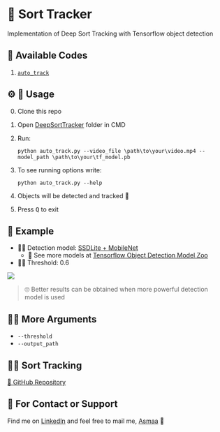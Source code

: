 # 🐾 Sort Tracker
Implementation of Deep Sort Tracking with Tensorflow object detection

## 🎈 Available Codes
1. [`auto_track`](track_me.py)
 
## ⚙ 🔩 Usage
0. Clone this repo
0. Open [DeepSortTracker](../SortTracker) folder in CMD
0. Run:
   
    `python auto_track.py --video_file \path\to\your\video.mp4 --model_path \path\to\your\tf_model.pb` 

1. To see running options write:
   
   `python auto_track.py --help`

2. Objects will be detected and tracked 🤗
3. Press <kbd>Q</kbd> to exit  

## 👀 Example
- 🕵️‍♀️ Detection model: [SSDLite + MobileNet](http://download.tensorflow.org/models/object_detection/ssdlite_mobilenet_v2_coco_2018_05_09.tar.gz)
  - 🧐 See more models at [Tensorflow Object Detection Model Zoo](https://github.com/tensorflow/models/blob/master/research/object_detection/g3doc/detection_model_zoo.md) 
- 👮‍♀️ Threshold: 0.6
  
![](../../res/sort_output.gif)

> 🙄 Better results can be obtained when more powerful detection model is used

## 🤹‍♀️ More Arguments
- `--threshold`
- `--output_path`

## 👩‍🏫 Sort Tracking
[🚀 GitHub Repository](https://github.com/abewley/sort)

## 💼 For Contact or Support
Find me on [LinkedIn](https://www.linkedin.com/in/asmaamirkhan/) and feel free to mail me, [Asmaa](mailto:asmaamirkhan.am@gmail.com) 🦋
